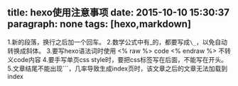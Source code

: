title: hexo使用注意事项
date: 2015-10-10 15:30:37
paragraph: none
tags: [hexo,markdown]
---
1.新的段落，换行之后加一个回车。
2.数学公式中有\_的，都要写成`\_`，以免自动转换成斜体。
3.要写hexo语法词时使用 
<% raw %>
code 
<% endraw %>
不转义code内容
4.要手写单页css style时，要把css标签写在后面，不能写在开头。
5.文章结尾不能出现\`\`\`，几率导致生成index页时，该文章之后的文章无法加载到index
